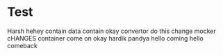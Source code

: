 # Test
Harsh
hehey
contain
data
contain
okay
convertor
do this
change
mocker
cHANGES
container
come on
okay
hardik
pandya
hello
coming
hello
comeback
